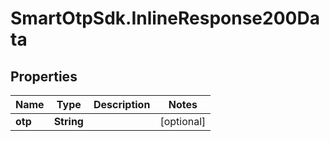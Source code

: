 # SmartOtpSdk.InlineResponse200Data

## Properties
Name | Type | Description | Notes
------------ | ------------- | ------------- | -------------
**otp** | **String** |  | [optional] 


